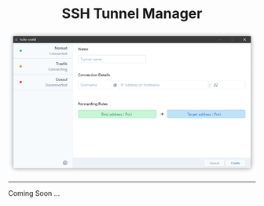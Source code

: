 <div align="center">
    <h1>SSH Tunnel Manager</h1>
    <img src="electron_oKVtDjaBck.png" width="800">
</div>

---

Coming Soon ...